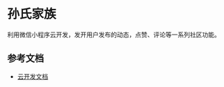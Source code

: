 # 孙氏家族

利用微信小程序云开发，发开用户发布的动态，点赞、评论等一系列社区功能。


## 参考文档

- [云开发文档](https://developers.weixin.qq.com/miniprogram/dev/wxcloud/basis/getting-started.html)

